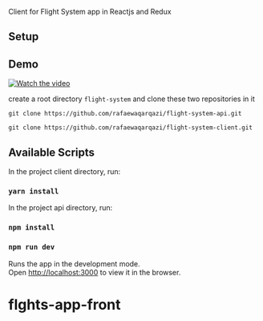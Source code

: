 Client for Flight System app in Reactjs and Redux
## Setup

## Demo
[![Watch the video](https://img.youtube.com/vi/ZJsrkypCF7E/maxresdefault.jpg)](https://youtu.be/ZJsrkypCF7E)

create a root directory `flight-system`
and clone these two repositories in it

`git clone https://github.com/rafaewaqarqazi/flight-system-api.git`

`git clone https://github.com/rafaewaqarqazi/flight-system-client.git`
## Available Scripts

In the project client directory, run:

### `yarn install`

In the project api directory, run:

### `npm install`
### `npm run dev`

Runs the app in the development mode.<br />
Open [http://localhost:3000](http://localhost:3000) to view it in the browser.

# flghts-app-front
